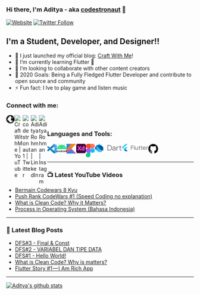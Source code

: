 ### Hi there, I'm Aditya - aka [codestronaut][website] 👋

[![Website](https://img.shields.io/website?color=00e676&label=craftwithme.id&style=for-the-badge&url=https%3A%2F%2Fwww.craftwithme.id)](https://www.craftwithme.id)
[![Twitter Follow](https://img.shields.io/twitter/follow/codestronaut1?color=1DA1F2&label=Follow%20%40codestronaut1&logo=twitter&style=for-the-badge)](https://twitter.com/intent/follow?original_referer=https%3A%2F%2Fgithub.com%2Fcodestronaut1&screen_name=codestronaut1)


## I'm a Student, Developer, and Designer!!

- 🔭 I just launched my official blog: [Craft With Me][blog]!
- 🌱 I’m currently learning Flutter 🤣
- 👯 I’m looking to collaborate with other content creators
- 🥅 2020 Goals: Being a Fully Fledged Flutter Developer and contribute to open source and community
- ⚡ Fun fact: I lve to play game and listen music


### Connect with me:

[<img align="left" alt="codeSTACKr.com" width="22px" src="https://raw.githubusercontent.com/iconic/open-iconic/master/svg/globe.svg" />][website]
[<img align="left" alt="CraftWithMe | YouTube" width="22px" src="https://cdn.jsdelivr.net/npm/simple-icons@v3/icons/youtube.svg" />][youtube]
[<img align="left" alt="codestronaut1 | Twitter" width="22px" src="https://cdn.jsdelivr.net/npm/simple-icons@v3/icons/twitter.svg" />][twitter]
[<img align="left" alt="Aditya Rohman | LinkedIn" width="22px" src="https://cdn.jsdelivr.net/npm/simple-icons@v3/icons/linkedin.svg" />][linkedin]
[<img align="left" alt="Aditya Rohman | Instagram" width="22px" src="https://cdn.jsdelivr.net/npm/simple-icons@v3/icons/instagram.svg" />][instagram]

<br />

### Languages and Tools:

[<img align="left" alt="Visual Studio Code" width="26px" src="https://raw.githubusercontent.com/codestronaut/icon-container/main/vscode.png" />][vscode]
[<img align="left" alt="Android" width="26px" src="https://raw.githubusercontent.com/codestronaut/icon-container/main/android.png" />][android]
[<img align="left" alt="Kotlin" width="26px" src="https://raw.githubusercontent.com/codestronaut/icon-container/main/kotlin.png" />][kotlin]
[<img align="left" alt="Visual Studio Code" width="26px" src="https://raw.githubusercontent.com/codestronaut/icon-container/main/adobexd.png" />][adobexd]
[<img align="left" alt="Figma" width="24px" src="https://raw.githubusercontent.com/codestronaut/icon-container/main/figma.png" />][figma]
[<img align="left" alt="Dart" width="72px" src="https://raw.githubusercontent.com/codestronaut/icon-container/main/dart.png" />][dart]
[<img align="left" alt="Flutter" width="72px" src="https://raw.githubusercontent.com/codestronaut/icon-container/main/flutter.png" />][flutter]
[<img align="left" alt="Github" width="26px" src="https://raw.githubusercontent.com/codestronaut/icon-container/main/github.png" />][github]

<br />
<br />

---

### 📺 Latest YouTube Videos

<!-- YOUTUBE:START -->
- [Bermain Codewars 8 Kyu](https://www.youtube.com/watch?v=O_2DA-aKTwQ)
- [Push Rank CodeWars #1 (Speed Coding no explanation)](https://www.youtube.com/watch?v=z4IvorSZxxY)
- [What is Clean Code? Why it Matters?](https://www.youtube.com/watch?v=5pZLausR_bc)
- [Process in Operating System (Bahasa Indonesia)](https://www.youtube.com/watch?v=Ko0em-50DkM)
<!-- YOUTUBE:END -->

---

### 📕 Latest Blog Posts

<!-- BLOG-POST-LIST:START -->
- [DFS#3 - Final & Const](https://craftwithme.id/dfs-3-final-const/)
- [DFS#2 - VARIABEL DAN TIPE DATA](https://craftwithme.id/dfs-2/)
- [DFS#1 - Hello World!](https://craftwithme.id/flutter-story-1-i-am-rich-app-2/)
- [What is Clean Code? Why is matters?](https://craftwithme.id/what-is-clean-code-why-is-matters/)
- [Flutter Story #1 — I Am Rich App](https://craftwithme.id/flutter-story-1-i-am-rich-app/)
<!-- BLOG-POST-LIST:END -->

---

[![Aditya's github stats](https://github-readme-stats.vercel.app/api?username=codestronaut)](https://github.com/anuraghazra/github-readme-stats)


[website]: https://www.craftwithme.id
[blog]: https://www.craftwithme.id
[twitter]: https://twitter.com/codestronaut1
[youtube]: https://www.youtube.com/channel/UCflsl9zY3FWVkp-eIwOFYaw
[instagram]: https://www.instagram.com/adityaa.r__
[linkedin]: https://www.linkedin.com/in/aditya-rohman-198299186
[tipsplaylist]: https://www.youtube.com/playlist?list=PL7fkRVRcqd3mwovrYCSQQtBY0hhjGadGx
[codewarsplaylist]: https://www.youtube.com/playlist?list=PL7fkRVRcqd3lN-9RmNUyikC5MSm0rlE86
[vscode]: https://code.visualstudio.com
[android]: https://developer.android.com
[adobexd]: https://www.adobe.com/products/xd.html
[figma]: https://www.figma.com
[dart]: https://dart.dev
[flutter]: https://flutter.dev
[kotlin]: https://kotlinlang.org
[github]: https://github.com